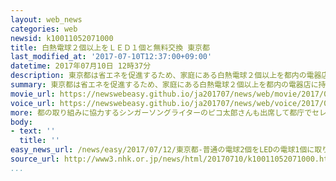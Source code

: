```yaml
---
layout: web_news
categories: web
newsid: k10011052071000
title: 白熱電球２個以上をＬＥＤ１個と無料交換 東京都
last_modified_at: '2017-07-10T12:37:00+09:00'
datetime: 2017年07月10日 12時37分
description: 東京都は省エネを促進するため、家庭にある白熱電球２個以上を都内の電器店に持ち込むとＬＥＤ電球１個と無料で交換できる取り組みを１０日から始めました。
summary: 東京都は省エネを促進するため、家庭にある白熱電球２個以上を都内の電器店に持ち込むとＬＥＤ電球１個と無料で交換できる取り組みを１０日から始めました。
movie_url: https://newswebeasy.github.io/ja201707/news/web/movie/2017/07/12/k10011052071000.mp4
voice_url: https://newswebeasy.github.io/ja201707/news/web/voice/2017/07/12/k10011052071000.mp3
more: 都の取り組みに協力するシンガーソングライターのピコ太郎さんも出席して都庁でセレモニーが行われ、はじめに小池知事が「東京は電力の最大消費地だが、都民の意識が変わることで地球温暖化や気候変動への対策が進んでいく。ぜひご参加いただきたい」と呼びかけました。取り組みでは、家庭にある一定の条件を満たす白熱電球２個以上を都内８３１の電器店に持ち込むとＬＥＤ電球１個と無料で交換できます。対象は１８歳以上の都民で、１人１回まで交換でき、名前や住所の届け出が必要になるほか、運転免許証などの提示による本人確認もあるということです。インターネットで「ＬＥＤムーブメント」と検索すると電球を交換できる都内の電器店が確認できるほか、コールセンターへの問い合わせもでき、電話番号は０５７０－０６６－７００、携帯電話は０３－６７０４－４２９９で、午前９時から午後５時まで受け付けています。都はこの取り組みによりＬＥＤ電球１００万個の普及を目指していて、合わせて４．４万トンの二酸化炭素の削減効果が見込まれるということです。
body:
- text: ''
  title: ''
easy_news_url: /news/easy/2017/07/12/東京都-普通の電球2個をLEDの電球1個に取り替える/
source_url: http://www3.nhk.or.jp/news/html/20170710/k10011052071000.html
...
```

